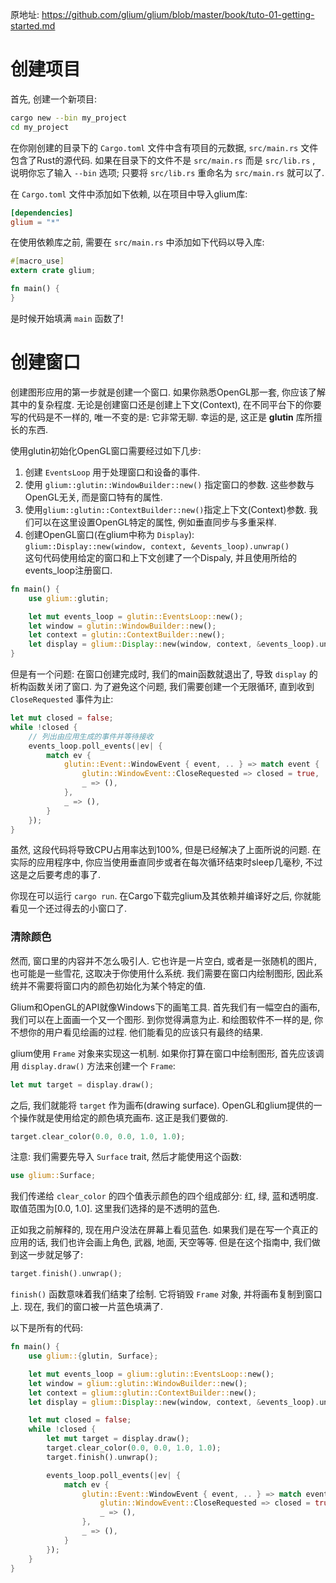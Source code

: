 

原地址: <https://github.com/glium/glium/blob/master/book/tuto-01-getting-started.md>

# 创建项目

首先, 创建一个新项目:  

```sh
cargo new --bin my_project
cd my_project
```

在你刚创建的目录下的 `Cargo.toml` 文件中含有项目的元数据, `src/main.rs` 文件包含了Rust的源代码. 如果在目录下的文件不是 `src/main.rs` 而是 `src/lib.rs` , 说明你忘了输入 `--bin` 选项; 只要将 `src/lib.rs` 重命名为 `src/main.rs` 就可以了.  

在 `Cargo.toml` 文件中添加如下依赖, 以在项目中导入glium库:  

```toml
[dependencies]
glium = "*"
```

在使用依赖库之前, 需要在 `src/main.rs` 中添加如下代码以导入库:  

```rust
#[macro_use]
extern crate glium;

fn main() {
}
```

是时候开始填满 `main` 函数了!

# 创建窗口

创建图形应用的第一步就是创建一个窗口. 如果你熟悉OpenGL那一套, 你应该了解其中的复杂程度. 无论是创建窗口还是创建上下文(Context), 在不同平台下的你要写的代码是不一样的, 唯一不变的是: 它非常无聊. 幸运的是, 这正是 **glutin** 库所擅长的东西.  

使用glutin初始化OpenGL窗口需要经过如下几步:  

1. 创建 `EventsLoop` 用于处理窗口和设备的事件.  
2. 使用 `glium::glutin::WindowBuilder::new()` 指定窗口的参数. 这些参数与OpenGL无关, 而是窗口特有的属性.   
3. 使用`glium::glutin::ContextBuilder::new()`指定上下文(Context)参数. 我们可以在这里设置OpenGL特定的属性, 例如垂直同步与多重采样.    
4. 创建OpenGL窗口(在glium中称为 `Display`):  
    `glium::Display::new(window, context, &events_loop).unwrap()`  
    这句代码使用给定的窗口和上下文创建了一个Dispaly, 并且使用所给的events_loop注册窗口.  

```rust
fn main() {
    use glium::glutin;

    let mut events_loop = glutin::EventsLoop::new();
    let window = glutin::WindowBuilder::new();
    let context = glutin::ContextBuilder::new();
    let display = glium::Display::new(window, context, &events_loop).unwrap();
}
```

但是有一个问题: 在窗口创建完成时, 我们的main函数就退出了, 导致 `display` 的析构函数关闭了窗口. 为了避免这个问题, 我们需要创建一个无限循环, 直到收到 `CloseRequested` 事件为止:  

```rust
let mut closed = false;
while !closed {
    // 列出由应用生成的事件并等待接收
    events_loop.poll_events(|ev| {
        match ev {
            glutin::Event::WindowEvent { event, .. } => match event {
                glutin::WindowEvent::CloseRequested => closed = true,
                _ => (),
            },
            _ => (),
        }
    });
}
```

虽然, 这段代码将导致CPU占用率达到100%, 但是已经解决了上面所说的问题. 在实际的应用程序中, 你应当使用垂直同步或者在每次循环结束时sleep几毫秒, 不过这是之后要考虑的事了.  

你现在可以运行 `cargo run`. 在Cargo下载完glium及其依赖并编译好之后, 你就能看见一个还过得去的小窗口了.  

### 清除颜色

然而, 窗口里的内容并不怎么吸引人. 它也许是一片空白, 或者是一张随机的图片, 也可能是一些雪花, 这取决于你使用什么系统. 我们需要在窗口内绘制图形, 因此系统并不需要将窗口内的颜色初始化为某个特定的值.  

Glium和OpenGL的API就像Windows下的画笔工具. 首先我们有一幅空白的画布, 我们可以在上面画一个又一个图形. 到你觉得满意为止. 和绘图软件不一样的是, 你不想你的用户看见绘画的过程. 他们能看见的应该只有最终的结果.  

glium使用 `Frame` 对象来实现这一机制. 如果你打算在窗口中绘制图形, 首先应该调用 `display.draw()` 方法来创建一个 `Frame`:   

```rust
let mut target = display.draw();
```

之后, 我们就能将 `target` 作为画布(drawing surface). OpenGL和glium提供的一个操作就是使用给定的颜色填充画布. 这正是我们要做的.  

```rust
target.clear_color(0.0, 0.0, 1.0, 1.0);
```

注意: 我们需要先导入 `Surface` trait, 然后才能使用这个函数:  

```rust
use glium::Surface;
```

我们传递给 `clear_color` 的四个值表示颜色的四个组成部分: 红, 绿, 蓝和透明度. 取值范围为[0.0, 1.0]. 这里我们选择的是不透明的蓝色.  

正如我之前解释的, 现在用户没法在屏幕上看见蓝色. 如果我们是在写一个真正的应用的话, 我们也许会画上角色, 武器, 地面, 天空等等. 但是在这个指南中, 我们做到这一步就足够了:  

```rust
target.finish().unwrap();
```

`finish()` 函数意味着我们结束了绘制. 它将销毁 `Frame` 对象, 并将画布复制到窗口上. 现在, 我们的窗口被一片蓝色填满了.  

以下是所有的代码:  

```rust
fn main() {
    use glium::{glutin, Surface};

    let mut events_loop = glium::glutin::EventsLoop::new();
    let window = glium::glutin::WindowBuilder::new();
    let context = glium::glutin::ContextBuilder::new();
    let display = glium::Display::new(window, context, &events_loop).unwrap();

    let mut closed = false;
    while !closed {
        let mut target = display.draw();
        target.clear_color(0.0, 0.0, 1.0, 1.0);
        target.finish().unwrap();

        events_loop.poll_events(|ev| {
            match ev {
                glutin::Event::WindowEvent { event, .. } => match event {
                    glutin::WindowEvent::CloseRequested => closed = true,
                    _ => (),
                },
                _ => (),
            }
        });
    }
}
```
